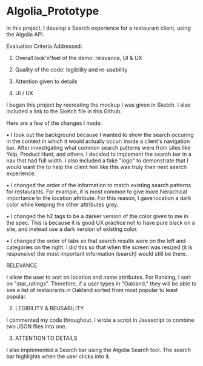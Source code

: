 # Algolia_Prototype

In this project, I develop a Search experience for a restaurant client, using the Algolia API. 

Evaluation Criteria Addressed: 

1) Overall look'n'feel of the demo: relevance, UI & UX
2) Quality of the code: legibility and re-usability
3) Attention given to details

1) UI / UX

I began this project by recreating the mockup I was given in Sketch. I also included a link to the Sketch file in this Github. 

Here are a few of the changes I made: 

• I took out the background because I wanted to show the search occuring in the context in which it would actually occur: inside a client's navigation bar. After investigating what common search patterns were from sites like Yelp, Product Hunt, and others, I decided to implement the search bar in a nav that had full width. I also included a fake "logo" to demonstrate that I would want the to help the client feel like this was truly their next search experience. 

• I changed the order of the information to match existing search patterns for restaurants. For example, it is most common to give more hierachical importance to the location attribute. For this reason, I gave location a dark color while keeping the other attributes grey. 

• I changed the h2 tags to be a darker version of the color given to me in the spec. This is because it is good UX practice not to have pure black on a site, and instead use a dark version of existing color. 

• I changed the order of tabs so that search results were on the left and categories on the right. I did this so that when the screen was resized (it is responsive) the most important information (search) would still be there. 

RELEVANCE 

I allow the user to sort on location and name attributes. For Ranking, I sort on "star_ratings". Therefore, if a user types in "Oakland," they will be able to see a list of restaurants in Oakland sorted from most popular to least popular. 

2) LEGIBILITY & REUSABILITY 

I commented my code throughout. I wrote a script in Javascript to combine two JSON files into one. 

3) ATTENTION TO DETAILS 

I also implemented a Search bar using the Algolia Search tool. The search bar highlights when the user clicks into it. 
